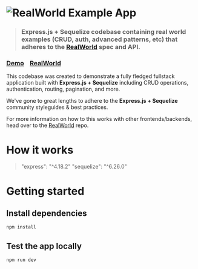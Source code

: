 # ![RealWorld Example App](logo.png)

> ### Express.js + Sequelize codebase containing real world examples (CRUD, auth, advanced patterns, etc) that adheres to the [RealWorld](https://github.com/gothinkster/realworld) spec and API.

### [Demo](https://demo.realworld.io/)&nbsp;&nbsp;&nbsp;&nbsp;[RealWorld](https://github.com/gothinkster/realworld)

This codebase was created to demonstrate a fully fledged fullstack application built with **Express.js + Sequelize** including CRUD operations, authentication, routing, pagination, and more.

We've gone to great lengths to adhere to the **Express.js + Sequelize** community styleguides & best practices.

For more information on how to this works with other frontends/backends, head over to the [RealWorld](https://github.com/gothinkster/realworld) repo.

# How it works

> "express": "^4.18.2"
> "sequelize": "^6.26.0"

# Getting started

## Install dependencies

```bash
npm install
```

## Test the app locally

```bash
npm run dev
```

